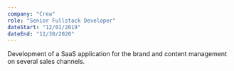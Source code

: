 ```yaml
---
company: "Crea"
role: "Senior Fullstack Developer"
dateStart: "12/01/2019"
dateEnd: "11/30/2020"
---
```


Development of a SaaS application for the brand and content management on several sales channels.
